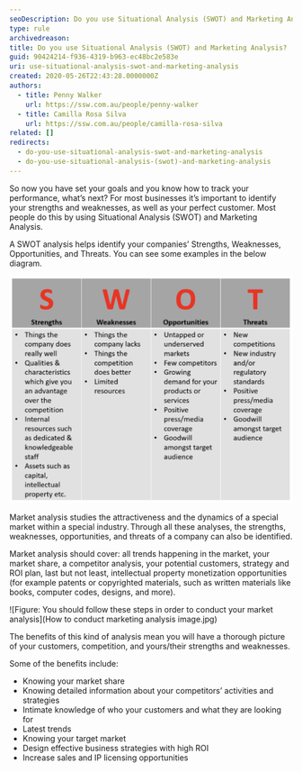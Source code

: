 ```yaml
---
seoDescription: Do you use Situational Analysis (SWOT) and Marketing Analysis to identify strengths, weaknesses, opportunities, and threats in your business?
type: rule
archivedreason:
title: Do you use Situational Analysis (SWOT) and Marketing Analysis?
guid: 90424214-f936-4319-b963-ec48bc2e583e
uri: use-situational-analysis-swot-and-marketing-analysis
created: 2020-05-26T22:43:28.0000000Z
authors:
  - title: Penny Walker
    url: https://ssw.com.au/people/penny-walker
  - title: Camilla Rosa Silva
    url: https://ssw.com.au/people/camilla-rosa-silva
related: []
redirects:
  - do-you-use-situational-analysis-swot-and-marketing-analysis
  - do-you-use-situational-analysis-(swot)-and-marketing-analysis
---
```


So now you have set your goals and you know how to track your performance, what’s next? For most businesses it’s important to identify your strengths and weaknesses, as well as your perfect customer. Most people do this by using Situational Analysis (SWOT) and Marketing Analysis.

A SWOT analysis helps identify your companies’ Strengths, Weaknesses, Opportunities, and Threats. You can see some examples in the below diagram.

<!--endintro-->

![Figure: SWOT analysis template to help you ask the big questions about your business](swot-analysis.png)

Market analysis studies the attractiveness and the dynamics of a special market within a special industry. Through all these analyses, the strengths, weaknesses, opportunities, and threats of a company can also be identified.

Market analysis should cover: all trends happening in the market, your market share, a competitor analysis, your potential customers, strategy and ROI plan, last but not least, intellectual property monetization opportunities (for example patents or copyrighted materials, such as written materials like books, computer codes, designs, and more).

![Figure: You should follow these steps in order to conduct your market analysis](How to conduct marketing analysis image.jpg)

The benefits of this kind of analysis mean you will have a thorough picture of your customers, competition, and yours/their strengths and weaknesses.

Some of the benefits include:

- Knowing your market share
- Knowing detailed information about your competitors’ activities and strategies
- Intimate knowledge of who your customers and what they are looking for
- Latest trends
- Knowing your target market
- Design effective business strategies with high ROI
- Increase sales and IP licensing opportunities
